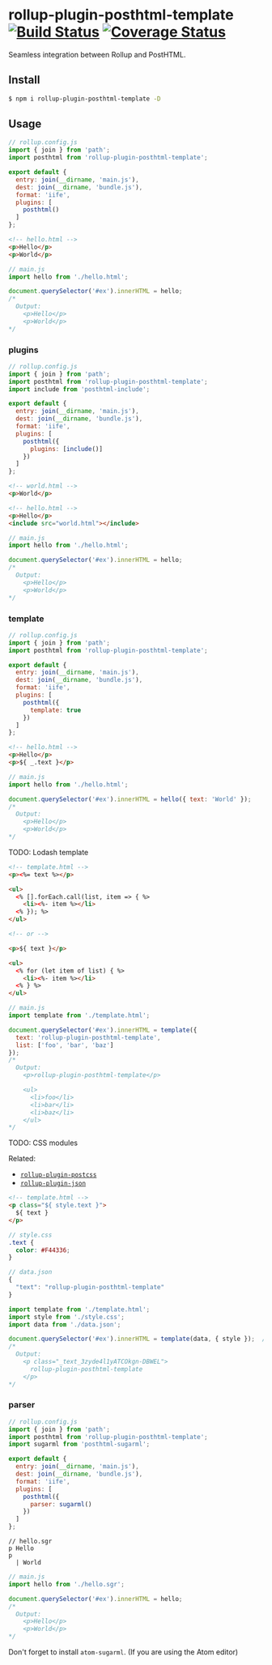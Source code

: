 # rollup-plugin-posthtml-template [![Build Status](https://travis-ci.org/Vanilla-IceCream/rollup-plugin-posthtml-template.svg?branch=master)](https://travis-ci.org/Vanilla-IceCream/rollup-plugin-posthtml-template) [![Coverage Status](https://coveralls.io/repos/github/Vanilla-IceCream/rollup-plugin-posthtml-template/badge.svg?branch=master)](https://coveralls.io/github/Vanilla-IceCream/rollup-plugin-posthtml-template?branch=master)

Seamless integration between Rollup and PostHTML.

## Install

```bash
$ npm i rollup-plugin-posthtml-template -D
```

## Usage

```js
// rollup.config.js
import { join } from 'path';
import posthtml from 'rollup-plugin-posthtml-template';

export default {
  entry: join(__dirname, 'main.js'),
  dest: join(__dirname, 'bundle.js'),
  format: 'iife',
  plugins: [
    posthtml()
  ]
};
```

```html
<!-- hello.html -->
<p>Hello</p>
<p>World</p>
```

```js
// main.js
import hello from './hello.html';

document.querySelector('#ex').innerHTML = hello;
/*
  Output:
    <p>Hello</p>
    <p>World</p>
*/
```

### plugins

```js
// rollup.config.js
import { join } from 'path';
import posthtml from 'rollup-plugin-posthtml-template';
import include from 'posthtml-include';

export default {
  entry: join(__dirname, 'main.js'),
  dest: join(__dirname, 'bundle.js'),
  format: 'iife',
  plugins: [
    posthtml({
      plugins: [include()]
    })
  ]
};
```

```html
<!-- world.html -->
<p>World</p>
```

```html
<!-- hello.html -->
<p>Hello</p>
<include src="world.html"></include>
```

```js
// main.js
import hello from './hello.html';

document.querySelector('#ex').innerHTML = hello;
/*
  Output:
    <p>Hello</p>
    <p>World</p>
*/
```

### template

```js
// rollup.config.js
import { join } from 'path';
import posthtml from 'rollup-plugin-posthtml-template';

export default {
  entry: join(__dirname, 'main.js'),
  dest: join(__dirname, 'bundle.js'),
  format: 'iife',
  plugins: [
    posthtml({
      template: true
    })
  ]
};
```

```html
<!-- hello.html -->
<p>Hello</p>
<p>${ _.text }</p>
```

```js
// main.js
import hello from './hello.html';

document.querySelector('#ex').innerHTML = hello({ text: 'World' });
/*
  Output:
    <p>Hello</p>
    <p>World</p>
*/
```

TODO: Lodash template

```html
<!-- template.html -->
<p><%= text %></p>

<ul>
  <% [].forEach.call(list, item => { %>
    <li><%- item %></li>
  <% }); %>
</ul>

<!-- or -->

<p>${ text }</p>

<ul>
  <% for (let item of list) { %>
    <li><%- item %></li>
  <% } %>
</ul>
```

```js
// main.js
import template from './template.html';

document.querySelector('#ex').innerHTML = template({
  text: 'rollup-plugin-posthtml-template',
  list: ['foo', 'bar', 'baz']
});
/*
  Output:
    <p>rollup-plugin-posthtml-template</p>

    <ul>
      <li>foo</li>
      <li>bar</li>
      <li>baz</li>
    </ul>
*/
```

TODO: CSS modules

Related:
* [`rollup-plugin-postcss`](https://github.com/egoist/rollup-plugin-postcss)
* [`rollup-plugin-json`](https://github.com/rollup/rollup-plugin-json)

```html
<!-- template.html -->
<p class="${ style.text }">
  ${ text }
</p>
```

```scss
// style.css
.text {
  color: #F44336;
}
```

```js
// data.json
{
  "text": "rollup-plugin-posthtml-template"
}
```

```js
import template from './template.html';
import style from './style.css';
import data from './data.json';

document.querySelector('#ex').innerHTML = template(data, { style });  // template([data={}], [imports={}])
/*
  Output:
    <p class="_text_3zyde4l1yATCOkgn-DBWEL">
      rollup-plugin-posthtml-template
    </p>
*/
```

### parser

```js
// rollup.config.js
import { join } from 'path';
import posthtml from 'rollup-plugin-posthtml-template';
import sugarml from 'posthtml-sugarml';

export default {
  entry: join(__dirname, 'main.js'),
  dest: join(__dirname, 'bundle.js'),
  format: 'iife',
  plugins: [
    posthtml({
      parser: sugarml()
    })
  ]
};
```

```sgr
// hello.sgr
p Hello
p
  | World
```

```js
// main.js
import hello from './hello.sgr';

document.querySelector('#ex').innerHTML = hello;
/*
  Output:
    <p>Hello</p>
    <p>World</p>
*/
```

Don't forget to install `atom-sugarml`. (If you are using the Atom editor)
